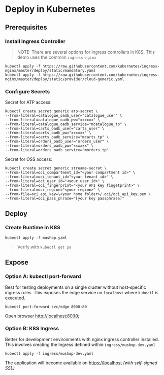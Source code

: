 # Deploy in Kubernetes

## Prerequisites

### Install Ingress Controller

> NOTE: There are several options for ingress controllers in K8S. This demo uses the common `ingress-nginx`

```text
kubectl apply -f https://raw.githubusercontent.com/kubernetes/ingress-nginx/master/deploy/static/mandatory.yaml
kubectl apply -f https://raw.githubusercontent.com/kubernetes/ingress-nginx/master/deploy/static/provider/cloud-generic.yaml
```

### Configure Secrets

Secret for ATP access:

```text
kubectl create secret generic atp-secret \
--from-literal=catalogue_oadb_user="catalogue_user" \
--from-literal=catalogue_oadb_pw="xxxxxx" \
--from-literal=catalogue_oadb_service="mcatalogue_tp" \
--from-literal=carts_oadb_user="carts_user" \
--from-literal=carts_oadb_pw="xxxxxx" \
--from-literal=carts_oadb_service="mcarts_tp" \
--from-literal=orders_oadb_user="orders_user" \
--from-literal=orders_oadb_pw="xxxxxx" \
--from-literal=orders_oadb_service="morders_tp"
```

Secret for OSS access:

```text
kubectl create secret generic streams-secret \
--from-literal=oci_compartment_id="<your compartment id>" \
--from-literal=oci_tenant_id="<your tenant id>" \
--from-literal=oci_user_id="<your user id>" \
--from-literal=oci_fingerprint="<your API key fingetprint>" \
--from-literal=oci_region="<your region>" \
--from-file=oci_api_key=\<your home folder>/.oci/oci_api_key.pem \
--from-literal=oci_pass_phrase="[your key passphrase]"
```

## Deploy

### Create Runtime in K8S

```text
kubectl apply -f mushop.yaml
```

> Verify with `kubectl get po`

## Expose

### Option A: kubectl port-forward

Best for testing deployments on a single cluster without host-specific ingress
rules. This exposes the edge service on `localhost` where `kubectl` is executed.

```text
kubectl port-forward svc/edge 8000:80
```

Open browser [http://localhost:8000](http://localhost:8000);

### Option B: K8S Ingress

Better for development environments with nginx ingress controller installed.
This involves creating the Ingress defined within `ingress/mushop-dev.yaml`

```text
kubectl apply -f ingress/mushop-dev.yaml
```

The application will become available on [https://localhost](https://localhost)
_(with self-signed SSL)_